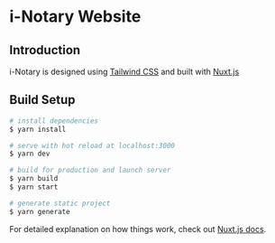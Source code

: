 # i-Notary Website

## Introduction
i-Notary is designed using [Tailwind CSS](https://tailwindcss.com) and built with [Nuxt.js](https://nuxtjs.org)

## Build Setup

```bash
# install dependencies
$ yarn install

# serve with hot reload at localhost:3000
$ yarn dev

# build for production and launch server
$ yarn build
$ yarn start

# generate static project
$ yarn generate
```

For detailed explanation on how things work, check out [Nuxt.js docs](https://nuxtjs.org).
